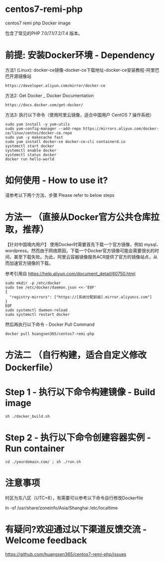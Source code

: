 # centos7-remi-php
centos7 remi php Docker image

包含了常见的PHP 7.0/7.1/7.2/7.4 版本。
# 前提: 安装Docker环境 - Dependency
方法1 (Linux): docker-ce镜像-docker-ce下载地址-docker-ce安装教程-阿里巴巴开源镜像站
```
https://developer.aliyun.com/mirror/docker-ce
```
方法2: Get Docker _ Docker Documentation
```
https://docs.docker.com/get-docker/
```
方法3: 执行以下命令（使用阿里云镜像，适合中国用户 CentOS 7 操作系统）
```
sudo yum install -y yum-utils
sudo yum-config-manager --add-repo https://mirrors.aliyun.com/docker-ce/linux/centos/docker-ce.repo
sudo yum -y makecache fast
sudo yum install docker-ce docker-ce-cli containerd.io
systemctl start docker
systemctl enable docker
systemctl status docker
docker run hello-world
```
# 如何使用 - How to use it?
请参考以下两个方法、步骤 Please refer to below steps
# 方法一 （直接从Docker官方公共仓库拉取，推荐）
【针对中国境内用户】
使用Docker时需要首先下载一个官方镜像，例如 mysql、wordpress。然而由于网络原因，下载一个Docker官方镜像可能会需要很长的时间，甚至下载失败。为此，阿里云容器镜像服务ACR提供了官方的镜像站点，从而加速官方镜像的下载。

参考引用自 https://help.aliyun.com/document_detail/60750.html
```
sudo mkdir -p /etc/docker
sudo tee /etc/docker/daemon.json <<-'EOF'
{
  "registry-mirrors": ["https://[系统分配前缀].mirror.aliyuncs.com"]
}
EOF
sudo systemctl daemon-reload
sudo systemctl restart docker
```

然后再执行以下命令 - Docker Pull Command
```
docker pull huangsen365/centos7-remi-php
```

# 方法二 （自行构建，适合自定义修改Dockerfile）
# Step 1 - 执行以下命令构建镜像 - Build image
```
sh ./docker_build.sh 
```
# Step 2 - 执行以下命令创建容器实例 - Run container
```
cd ./yourdomain.com/ ; sh ./run.sh
```
# 注意事项
时区为东八区（UTC+8），有需要可以参考以下命令自行修改Dockerfile

ln -sf /usr/share/zoneinfo/Asia/Shanghai /etc/localtime
# 有疑问?欢迎通过以下渠道反馈交流 - Welcome feedback
https://github.com/huangsen365/centos7-remi-php/issues

